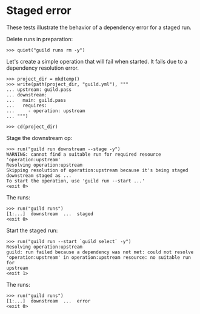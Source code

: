 # Staged error

These tests illustrate the behavior of a dependency error for a staged
run.

Delete runs in preparation:

    >>> quiet("guild runs rm -y")

Let's create a simple operation that will fail when started. It fails
due to a dependency resolution error.

    >>> project_dir = mkdtemp()
    >>> write(path(project_dir, "guild.yml"), """
    ... upstream: guild.pass
    ... downstream:
    ...   main: guild.pass
    ...   requires:
    ...     - operation: upstream
    ... """)

    >>> cd(project_dir)

Stage the downstream op:

    >>> run("guild run downstream --stage -y")
    WARNING: cannot find a suitable run for required resource 'operation:upstream'
    Resolving operation:upstream
    Skipping resolution of operation:upstream because it's being staged
    downstream staged as ...
    To start the operation, use 'guild run --start ...'
    <exit 0>

The runs:

    >>> run("guild runs")
    [1:...]  downstream  ...  staged
    <exit 0>

Start the staged run:

    >>> run("guild run --start `guild select` -y")
    Resolving operation:upstream
    guild: run failed because a dependency was not met: could not resolve
    'operation:upstream' in operation:upstream resource: no suitable run for
    upstream
    <exit 1>

The runs:

    >>> run("guild runs")
    [1:...]  downstream  ...  error
    <exit 0>
